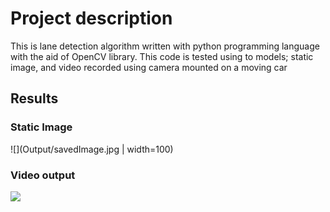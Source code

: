 # Project description
This is lane detection algorithm written with python programming language with the aid of OpenCV library. This code is tested using to models; static image, and video
recorded using camera mounted on a moving car

## Results
### Static Image
![](Output/savedImage.jpg | width=100)
### Video output
![](https://github.com/zmanaa/Lane-Detection/blob/main/Output/outputVid.gif)


